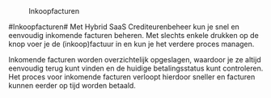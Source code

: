 <properties>
	<page>
		<title>Inkoopfacturen</title>
	</page>
	<menu>
		<position>Inkoopfacturen 
		<title>Introductie</title>
	</menu>
</properties>

#Inkoopfacturen#
<description>Met Hybrid SaaS Crediteurenbeheer kun je snel en eenvoudig inkomende facturen beheren. Met slechts enkele drukken op de knop voer je de (inkoop)factuur in en kun je het verdere proces managen.

Inkomende facturen worden overzichtelijk opgeslagen, waardoor je ze altijd eenvoudig terug kunt vinden en de huidige betalingsstatus kunt controleren. Het proces voor inkomende facturen verloopt hierdoor sneller en facturen kunnen eerder op tijd worden betaald. 
</description>
